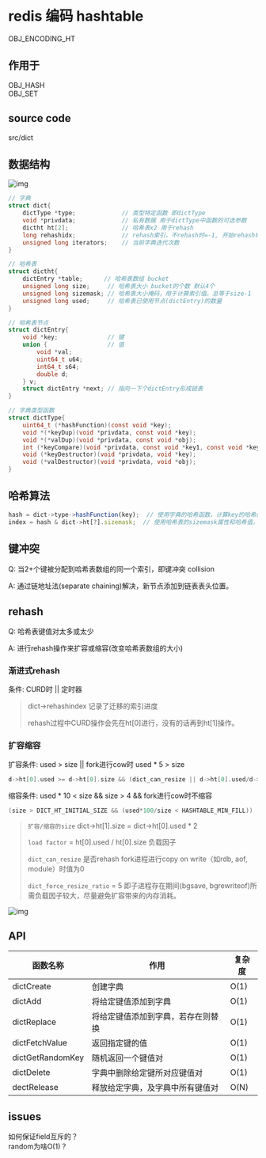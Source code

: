 # redis 编码 hashtable

OBJ_ENCODING_HT

## 作用于

OBJ_HASH  
OBJ_SET

## source code

src/dict

## 数据结构

![img](res/redis-encoding-dict.png)

```c
// 字典
struct dict{
    dictType *type;             // 类型特定函数 即dictType
    void *privdata;             // 私有数据 用于dictType中函数的可选参数
    dictht ht[2];               // 哈希表x2 用于rehash
    long rehashidx;             // rehash索引，不rehash时=-1, 开始rehash时=0
    unsigned long iterators;    // 当前字典迭代次数
}

// 哈希表
struct dictht{
    dictEntry *table;      // 哈希表数组 bucket
    unsigned long size;     // 哈希表大小 bucket的个数 默认4个
    unsigned long sizemask; // 哈希表大小掩码，用于计算索引值。总等于size-1
    unsigned long used;     // 哈希表已使用节点(dictEntry)的数量
}

// 哈希表节点
struct dictEntry{
    void *key;              // 键
    union {                 // 值
        void *val;
        uint64_t u64;
        int64_t s64;
        double d;
    } v;
    struct dictEntry *next; // 指向一下个dictEntry形成链表
}

// 字典类型函数
struct dictType{
    uint64_t (*hashFunction)(const void *key);                              // 计算hash值
    void *(*keyDup)(void *privdata, const void *key);                       // 复制键
    void *(*valDup)(void *privdata, const void *obj);                       // 复制值
    int (*keyCompare)(void *privdata, const void *key1, const void *key2);  // 比较键
    void (*keyDestructor)(void *privdata, void *key);                       // 销毁键
    void (*valDestructor)(void *privdata, void *obj);                       // 销毁值
}

```

## 哈希算法

```js
hash = dict->type->hashFunction(key);  // 使用字典的哈希函数，计算key的哈希值
index = hash & dict->ht[?].sizemask;  // 使用哈希表的sizemask属性和哈希值，计算出插入哈希表节点的索引值
```

## 键冲突

Q: 当2+个键被分配到哈希表数组的同一个索引，即键冲突 collision  

A: 通过链地址法(separate chaining)解决，新节点添加到链表表头位置。

## rehash

Q: 哈希表键值对太多或太少  

A: 进行rehash操作来扩容或缩容(改变哈希表数组的大小)

### 渐进式rehash

条件: CURD时 || 定时器

> dict->rehashindex 记录了迁移的索引进度
>
> rehash过程中CURD操作会先在ht[0]进行，没有的话再到ht[1]操作。

### 扩容缩容

扩容条件: used > size || fork进行cow时 used * 5 > size

```c
d->ht[0].used >= d->ht[0].size && (dict_can_resize || d->ht[0].used/d->ht[0].size > dict_force_resize_ratio)
```

缩容条件: used * 10 < size && size > 4 && fork进行cow时不缩容

```c
(size > DICT_HT_INITIAL_SIZE && (used*100/size < HASHTABLE_MIN_FILL))
```

> `扩容/缩容的size` dict->ht[1].size = dict->ht[0].used * 2
>
> `load factor` = ht[0].used / ht[0].size 负载因子
>
> `dict_can_resize` 是否rehash fork进程进行copy on write（如rdb, aof, module）时值为0
>
> `dict_force_resize_ratio` = 5 即子进程存在期间(bgsave, bgrewriteof)所需负载因子较大，尽量避免扩容带来的内存消耗。  

![img](res/redis-encoding-dict-rehash.png)

## API

| 函数名称         | 作用                               | 复杂度 |
| ---------------- | ---------------------------------- | ------ |
| dictCreate       | 创建字典                           | O(1)   |
| dictAdd          | 将给定键值添加到字典               | O(1)   |
| dictReplace      | 将给定键值添加到字典，若存在则替换 | O(1)   |
| dictFetchValue   | 返回指定键的值                     | O(1)   |
| dictGetRandomKey | 随机返回一个键值对                 | O(1)   |
| dictDelete       | 字典中删除给定键所对应键值对       | O(1)   |
| dectRelease      | 释放给定字典，及字典中所有键值对   | O(N)   |

## issues

如何保证field互斥的？  
random为啥O(1)？
